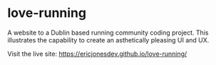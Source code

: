 # love-running
A website to a Dublin based running community coding project. This illustrates the capability to create an asthetically pleasing UI and UX.

Visit the live site: https://ericjonesdev.github.io/love-running/
